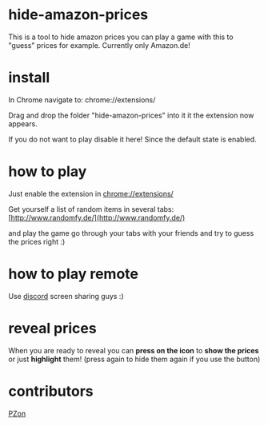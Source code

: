 # hide-amazon-prices
This is a tool to hide amazon prices you can play a game with this to "guess" prices for example. Currently only Amazon.de!

# install
In Chrome navigate to:
chrome://extensions/

Drag and drop the folder "hide-amazon-prices" into it it the extension now appears.

If you do not want to play disable it here! Since the default state is enabled.

# how to play
Just enable the extension in 
[chrome://extensions/](chrome://extensions/)

Get yourself a list of random items in several tabs:
[http://www.randomfy.de/](http://www.randomfy.de/)

and play the game go through your tabs with your friends and try to guess the prices right :)

# how to play remote
Use [discord](https://discordapp.com/) screen sharing guys :)

# reveal prices
When you are ready to reveal you can **press on the icon** to **show the prices** or just **highlight** them! 
(press again to hide them again if you use the button)


# contributors
[PZon](https://www.reddit.com/user/PZon/)